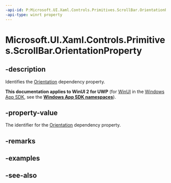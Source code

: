 ```yaml
---
-api-id: P:Microsoft.UI.Xaml.Controls.Primitives.ScrollBar.OrientationProperty
-api-type: winrt property
---
```


<!-- Property syntax
public Windows.UI.Xaml.DependencyProperty OrientationProperty { get; }
-->

# Microsoft.UI.Xaml.Controls.Primitives.ScrollBar.OrientationProperty

## -description
Identifies the [Orientation](scrollbar_orientation.md) dependency property.

**This documentation applies to WinUI 2 for UWP** (for [WinUI](/windows/apps/winui/winui3/) in the [Windows App SDK](/windows/apps/windows-app-sdk/), see the **[Windows App SDK namespaces](/windows/windows-app-sdk/api/winrt/)**).

## -property-value
The identifier for the [Orientation](scrollbar_orientation.md) dependency property.

## -remarks

## -examples

## -see-also
